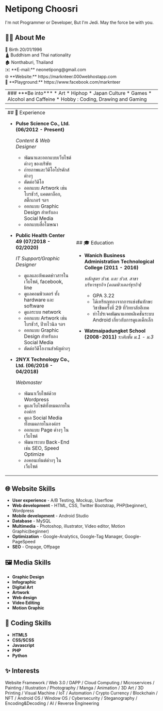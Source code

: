 # Netipong Choosri
I'm not Programmer or Developer, But I'm Jedi. May the force be with you.

## 🙋‍♂️ About Me
<table>
<tr>
👶 Birth 20/01/1996 <br />
🛕 Buddhism and Thai nationality <br />
🏚️ Nonthaburi, Thailand <br />
✉️ **E-mail:** neonetipong@gmail.com <br />
🌐 **Website:** https://marknteer.000webhostapp.com <br />
🎌 **Playground:** https://www.facebook.com/marknteer <br />
</tr>
<tr>
<td>
### ***Be into***
  * Art
  * Hiphop
  * Japan Culture
  * Games
  * Alcohol and Caffeine
  * Hobby : Coding, Drawing and Gaming
</td>
</tr>
</table>
 
<table>
<tr>
<td>
## 💼 Experience

* **Pulse Science Co., Ltd. (06/2012 - Present)**

  *Content & Web Designer*
  * พัฒนาและออกแบบเว็บไซต์ต่างๆ ของบริษัท
  * ถ่ายภาพและวิดีโอโปรดักส์ต่างๆ
  * ตัดต่อวิดีโอ
  * ออกแบบ Artwork เช่น โบรชัวร์, แคตตาล็อก, สติ๊กเกอร์ ฯลฯ
  * ออกแบบ Graphic Design สำหรับลง Social Media
  * ออกแบบสื่อโฆษณา

* **Public Health Center 49 (07/2018 - 02/2020)**

  *IT Support/Graphic Designer*
  * ดูแลและอัพเดตข่าวสารใน เว็บไซต์, facebook, line
  * ดูแลคอมพิวเตอร์ ทั้ง hardware และ software
  * ดูแลระบบ network
  * ออกแบบ Artwork เช่น โบรชัวร์, ป้ายไวนิล ฯลฯ
  * ออกแบบ Graphic Design สำหรับลง Social Media
  * ตัดต่อวิดีโองานสำคัญต่างๆ

* **2NYX Technology Co., Ltd. (06/2016 - 04/2018)**

  *Webmaster*
  * พัฒนาเว็บไซต์ด้วย Wordpress
  * ดูแลเว็บไซต์ทั้งหมดภายในองค์กร
  * ดูแล Social Media ทั้งหมดภายในองค์กร
  * ออกแบบ Page ต่างๆ ในเว็บไซต์
  * พัฒนาระบบ Back-End เช่น SEO, Speed Optimize
  * ลงคอนเท้นต์ต่างๆ ในเว็บไซต์
</td>
<td>
## 🎓 Education

* **Wanich Business Administration Technological College (2011 - 2016)**

  *หลักสูตร ปวช. และ ปวส. สาขาบริหารธุรกิจ (คอมพิวเตอร์ธุรกิจ)*
  * GPA 3.22
  * ได้เหรียญทองจากการแข่งขันทักษะวิชาชีพครั้งที่ 29 ที่วิทยาลัยอีเทค
  * ทำโปรเจคพัฒนาแอพพลิเคชั่นระบบ Android เกี่ยวกับการดูแลเด็กเล็ก

* **Watmaipadungket School (2008-2011)**
  *ระดับชั้น ม.1 - ม.3*
</td>
</tr>
</table>

## 🌐 Website Skills

* **User experience** - A/B Testing, Mockup, Userflow
* **Web development** - HTML, CSS, Twitter Bootstrap, PHP(beginner), Wordpress
* **Mobile development** - Android Studio
* **Database** - MySQL
* **Multimedia** - Photoshop, illustrator, Video editor, Motion Graphic(beginner)
* **Optimization** - Google-Analytics, Google-Tag Manager, Google-PageSpeed
* **SEO** - Onpage, Offpage

## 🖼️ Media Skills

* **Graphic Design**
* **Infographic**
* **Digital Art**
* **Artwork**
* **Web design**
* **Video Editing**
* **Motion Graphic**

## 📃 Coding Skills

* **HTML5**
* **CSS/SCSS**
* **Javascript**
* **PHP**
* **Python**

## ✨ Interests

Website Framework / Web 3.0 / DAPP / Cloud Computing / Microservices / Painting / Illustration / Photography / Manga / Animation / 3D Art / 3D Printing / Visual Machine / IoT /  Automation / Crypto Currency / Blockchain / NFT / Android OS / Window OS / Cybersecurity / Steganography / Encoding&Decoding / AI / Reverse Engineering
